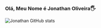 ### Olá, Meu Nome é Jonathan Oliveira🖐
![Jonathan GitHub stats](https://github-readme-stats.vercel.app/api?username=jonathancardosoliveira&show_icons=true&theme=dark)<br>
